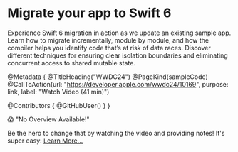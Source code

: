 # Migrate your app to Swift 6

Experience Swift 6 migration in action as we update an existing sample app. Learn how to migrate incrementally, module by module, and how the compiler helps you identify code that’s at risk of data races.  Discover different techniques for ensuring clear isolation boundaries and eliminating concurrent access to shared mutable state.

@Metadata {
   @TitleHeading("WWDC24")
   @PageKind(sampleCode)
   @CallToAction(url: "https://developer.apple.com/wwdc24/10169", purpose: link, label: "Watch Video (41 min)")

   @Contributors {
      @GitHubUser(<replace this with your GitHub handle>)
   }
}

😱 "No Overview Available!"

Be the hero to change that by watching the video and providing notes! It's super easy:
 [Learn More…](https://wwdcnotes.com/documentation/wwdcnotes/contributing)
